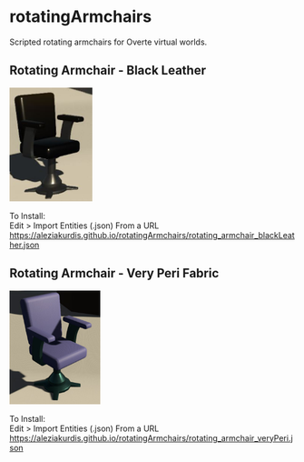 # rotatingArmchairs  
Scripted rotating armchairs for Overte virtual worlds.  
  
## Rotating Armchair - Black Leather   
<img src="pictures/rotating_armchair_blackLeather.jpg" height="200">  
  
To Install:  
Edit > Import Entities (.json) From a URL  
https://aleziakurdis.github.io/rotatingArmchairs/rotating_armchair_blackLeather.json  
  
## Rotating Armchair - Very Peri Fabric   
<img src="pictures/rotating_armchair_veryPeri.jpg" height="200">  
  
To Install:  
Edit > Import Entities (.json) From a URL  
https://aleziakurdis.github.io/rotatingArmchairs/rotating_armchair_veryPeri.json  
  
